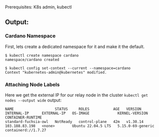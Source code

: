  Prerequisites:
 K8s admin, kubectl

## Output: 
### Cardano Namespace
First, lets create a dedicated namespace for it and make it the default.
```
$ kubectl create namespace cardano
namespace/cardano created

$ kubectl config set-context --current --namespace=cardano
Context "kubernetes-admin@kubernetes" modified.
```

### Attaching Node Labels
Here we get the external IP for our relay node in the cluster
```kubectl get nodes --output wide```
output:
```
NAME                   STATUS     ROLES           AGE   VERSION    INTERNAL-IP      EXTERNAL-IP   OS-IMAGE             KERNEL-VERSION      CONTAINER-RUNTIME
standard-fuchsia-owl   NotReady   control-plane   42m   v1.30.14   103.188.83.198   <none>        Ubuntu 22.04.5 LTS   5.15.0-69-generic   containerd://1.7.27
```
